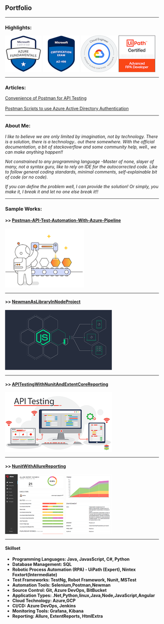 ## Portfolio

---
### Highlights:

 [<img src="images/az-900.png?raw=true">](https://www.credly.com/badges/b4116be9-0369-4dfe-b600-e3b47e8fdb57?source=linked_in_profile) 
 [<img src="images/az-400.png?raw=true">](https://www.credly.com/badges/b3632315-8fd4-4063-8bcf-875279c0d573?source=linked_in_profile) 
 [<img src="images/gcp.png?raw=true">](https://www.credential.net/1bdddb0a-161a-4e4e-a1eb-6dfdb386f42c) 
 <img src="images/uiPath.png?raw=true">
 
 
---
### Articles:

[Convenience of Postman for API Testing](https://medium.com/@ajithgeorgethekkel/convenience-of-postman-for-api-testing-f9b78982c80d) <br><br>
[Postman Scripts to use Azure Active Directory Authentication](https://medium.com/@ajithgeorgethekkel/postman-scripts-to-use-azure-active-directory-authentication-c69e8ba2fb2a) 

---
### About Me:
_I like to believe we are only limited by imagination, not by technology. There is a solution, there is a technology.. out there somewhere. With the official documentation, a bit of stackoverflow and some community help, well., we can make anything happen!!_

_Not constrained to any programming language -Master of none, slayer of many, not a syntax guru, like to rely on IDE for the autocorrected code. Like to follow general coding standards, minimal comments, self-explainable bit of code (or no code)._

_If you can define the problem well, I can provide the solution! Or simply, you make it, I break it and let no one else break it!!_

---
### Sample Works:

#### >> [Postman-API-Test-Automation-With-Azure-Pipeline](/ApiAutomationUsingPostmanAndNewmanWithHtmlExtraAndAzurePipelines/)<br>
<img src="images/pmAutomation.png?raw=true"/>

---
#### >> [NewmanAsLibraryInNodeProject](https://github.com/AjithGeorge/NewmanAsLibraryInNodeProject)<br>
<img src="images/nodeImage.png?raw=true"/>

---

#### >> [APITestingWithNunitAndExtentCoreReporting](/APITestingWithNunitAndExtentCoreReporting/)<br>
<img src="images/ApiTestingSample3.png?raw=true"/>

---
#### >> [NunitWithAllureReporting](/NunitWithAllureReporting/)<br>
<img src="images/AllureReportSample3.png?raw=true"/>

---

<!-- ### Category Name 2

- [Project 1 Title](http://example.com/)
- [Project 2 Title](http://example.com/)
- [Project 3 Title](http://example.com/)
- [Project 4 Title](http://example.com/)
- [Project 5 Title](http://example.com/)

---
-->

#### Skillset
- **Programming Languages: Java, JavasScript, C#, Python**
- **Database Management: SQL**
- **Robotic Process Automation (RPA) - UiPath (Expert), Nintex Foxtort(Intermediate)**
- **Test Frameworks: TestNg, Robot Framework, Nunit, MSTest**
- **Automation Tools: Selenium,Postman,Newman**
- **Source Control: Git, Azure DevOps, BitBucket**
- **Application Types: .Net,Python,linux,Java,Node,JavaScript,Angular**
- **Cloud Technology: Azure,GCP**
- **CI/CD: Azure DevOps, Jenkins**
- **Monitoring Tools: Grafana, Kibana**
- **Reporting: Allure, ExtentReports, HtmlExtra**








